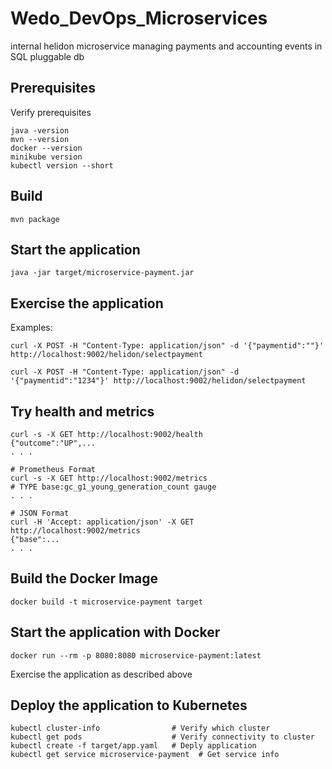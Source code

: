 
# Wedo_DevOps_Microservices

internal helidon microservice managing payments and accounting events in SQL pluggable db

## Prerequisites


Verify prerequisites
```
java -version
mvn --version
docker --version
minikube version
kubectl version --short
```

## Build

```
mvn package
```

## Start the application

```
java -jar target/microservice-payment.jar
```

## Exercise the application
Examples:
```
curl -X POST -H "Content-Type: application/json" -d '{"paymentid":""}' http://localhost:9002/helidon/selectpayment

curl -X POST -H "Content-Type: application/json" -d '{"paymentid":"1234"}' http://localhost:9002/helidon/selectpayment
```

## Try health and metrics

```
curl -s -X GET http://localhost:9002/health
{"outcome":"UP",...
. . .

# Prometheus Format
curl -s -X GET http://localhost:9002/metrics
# TYPE base:gc_g1_young_generation_count gauge
. . .

# JSON Format
curl -H 'Accept: application/json' -X GET http://localhost:9002/metrics
{"base":...
. . .

```

## Build the Docker Image

```
docker build -t microservice-payment target
```

## Start the application with Docker

```
docker run --rm -p 8080:8080 microservice-payment:latest
```

Exercise the application as described above

## Deploy the application to Kubernetes

```
kubectl cluster-info                # Verify which cluster
kubectl get pods                    # Verify connectivity to cluster
kubectl create -f target/app.yaml   # Deply application
kubectl get service microservice-payment  # Get service info
```
